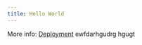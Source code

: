 ```yaml
---
title: Hello World
---
```


More info: [Deployment](https://hexo.io/docs/one-command-deployment.html)
ewfdarhgudrg
hgugt